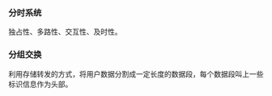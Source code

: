 [](https://github.com/FFIB/leanringNotes/图解TCP'/IP/Image/计算机与网络发展阶段.png)
### 分时系统

独占性、多路性、交互性、及时性。

### 分组交换

利用存储转发的方式，将用户数据分割成一定长度的数据段，每个数据段叫上一些标识信息作为头部。
